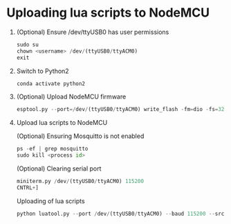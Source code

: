 # Uploading lua scripts to NodeMCU

1. (Optional) Ensure /dev/ttyUSB0 has user permissions

    ```python
    sudo su
    chown <username> /dev/(ttyUSB0/ttyACM0)
    exit
    ```

2. Switch to Python2

    ```python
    conda activate python2
    ```

3. (Optional) Upload NodeMCU firmware

    ```python
    esptool.py --port=/dev/(ttyUSB0/ttyACM0) write_flash -fm=dio -fs=32m 0x00000 nodemcu-master-(...).bin
    ```

4. Upload lua scripts to NodeMCU

    (Optional) Ensuring Mosquitto is not enabled

    ```python
    ps -ef | grep mosquitto
    sudo kill <process id>
    ```

    (Optional) Clearing serial port

    ```python
    miniterm.py /dev/(ttyUSB0/ttyACM0) 115200
    CNTRL+]
    ```

    Uploading of lua scripts

    ```python
    python luatool.py --port /dev/(ttyUSB0/ttyACM0) --baud 115200 --src <file>.lua --verbose
    ```
